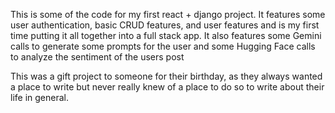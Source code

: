 This is some of the code for my first react + django project.
It features some user authentication, basic CRUD features, and user features and is my first time putting it all together into a full
stack app. 
It also features some Gemini calls to generate some prompts for the user and some Hugging Face calls to analyze the sentiment of the users
post 

This was a gift project to someone for their birthday, as they always wanted a place to write but never really knew of a place to do so
to write about their life in general. 
